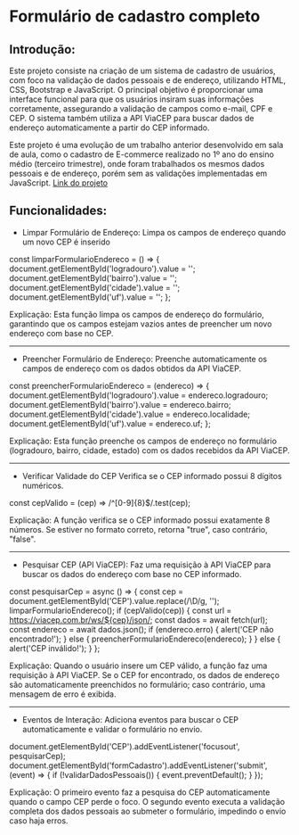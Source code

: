 # Formulário de cadastro completo

## Introdução:

Este projeto consiste na criação de um sistema de cadastro de usuários, com foco na validação de dados pessoais e de endereço, utilizando HTML, CSS, Bootstrap e JavaScript. O principal objetivo é proporcionar uma interface funcional para que os usuários insiram suas informações corretamente, assegurando a validação de campos como e-mail, CPF e CEP. O sistema também utiliza a API ViaCEP para buscar dados de endereço automaticamente a partir do CEP informado.

Este projeto é uma evolução de um trabalho anterior desenvolvido em sala de aula, como o cadastro de E-commerce realizado no 1º ano do ensino médio (terceiro trimestre), onde foram trabalhados os mesmos dados pessoais e de endereço, porém sem as validações implementadas em JavaScript. [Link do projeto](https://github.com/murilo-tonassi/form-CadEcommerce)

## Funcionalidades:

- Limpar Formulário de Endereço: Limpa os campos de endereço quando um novo CEP é inserido

const limparFormularioEndereco = () => {
    document.getElementById('logradouro').value = '';
    document.getElementById('bairro').value = '';
    document.getElementById('cidade').value = '';
    document.getElementById('uf').value = '';
};

Explicação: Esta função limpa os campos de endereço do formulário, garantindo que os campos estejam vazios antes de preencher um novo endereço com base no CEP.
<hr>

- Preencher Formulário de Endereço: Preenche automaticamente os campos de endereço com os dados obtidos da API ViaCEP.

const preencherFormularioEndereco = (endereco) => {
    document.getElementById('logradouro').value = endereco.logradouro;
    document.getElementById('bairro').value = endereco.bairro;
    document.getElementById('cidade').value = endereco.localidade;
    document.getElementById('uf').value = endereco.uf;
};

Explicação: Esta função preenche os campos de endereço no formulário (logradouro, bairro, cidade, estado) com os dados recebidos da API ViaCEP.
<hr>

- Verificar Validade do CEP Verifica se o CEP informado possui 8 dígitos numéricos.

const cepValido = (cep) => /^[0-9]{8}$/.test(cep);

Explicação: A função verifica se o CEP informado possui exatamente 8 números. Se estiver no formato correto, retorna "true", caso contrário, "false".
<hr>

- Pesquisar CEP (API ViaCEP): Faz uma requisição à API ViaCEP para buscar os dados do endereço com base no CEP informado.

const pesquisarCep = async () => {
    const cep = document.getElementById('CEP').value.replace(/\D/g, '');
    limparFormularioEndereco();
    if (cepValido(cep)) {
        const url = https://viacep.com.br/ws/${cep}/json/;
        const dados = await fetch(url);
        const endereco = await dados.json();
        if (endereco.erro) {
            alert('CEP não encontrado!');
        } else {
            preencherFormularioEndereco(endereco);
        }
    } else {
        alert('CEP inválido!');
    }
};

Explicação: Quando o usuário insere um CEP válido, a função faz uma requisição à API ViaCEP. Se o CEP for encontrado, os dados de endereço são automaticamente preenchidos no formulário; caso contrário, uma mensagem de erro é exibida.
<hr>

- Eventos de Interação: Adiciona eventos para buscar o CEP automaticamente e validar o formulário no envio.

document.getElementById('CEP').addEventListener('focusout', pesquisarCep);
document.getElementById('formCadastro').addEventListener('submit', (event) => {
    if (!validarDadosPessoais()) {
        event.preventDefault();
    }
});

Explicação: O primeiro evento faz a pesquisa do CEP automaticamente quando o campo CEP perde o foco. O segundo evento executa a validação completa dos dados pessoais ao submeter o formulário, impedindo o envio caso haja erros.